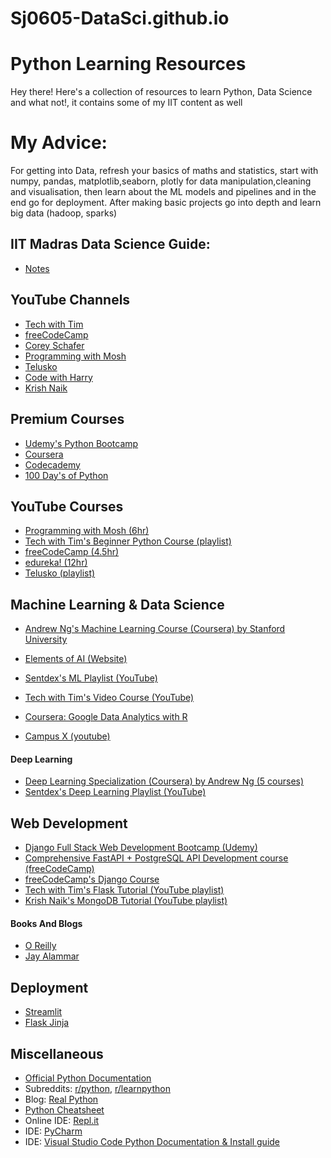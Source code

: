 # Sj0605-DataSci.github.io

# Python Learning Resources
Hey there! Here's a collection of resources to learn Python, Data Science and what not!, it contains some of my IIT content as well

# My Advice:
For getting into Data, refresh your basics of maths and statistics, start with numpy, pandas, matplotlib,seaborn, plotly for data manipulation,cleaning and visualisation, then learn about the ML models and pipelines and in the end go for deployment. After making basic projects go into depth and learn big data (hadoop, sparks)

## IIT Madras Data Science Guide:
- [Notes](https://theopennotesorg.web.app/simple)

## YouTube Channels
- [Tech with Tim](https://www.youtube.com/c/TechWithTim)
- [freeCodeCamp](https://www.youtube.com/c/Freecodecamp)
- [Corey Schafer](https://www.youtube.com/channel/UCCezIgC97PvUuR4_gbFUs5g)
- [Programming with Mosh](https://www.youtube.com/c/programmingwithmosh)
- [Telusko](https://www.youtube.com/c/Telusko)
- [Code with Harry](https://www.youtube.com/c/CodeWithHarry)
- [Krish Naik](https://www.youtube.com/user/krishnaik06)

## Premium Courses 
- [Udemy's Python Bootcamp](https://www.udemy.com/course/complete-python-bootcamp/)
- [Coursera](https://www.coursera.org/courses?query=python)
- [Codecademy](https://www.codecademy.com/learn/learn-python-3)
- [100 Day's of Python](https://www.udemy.com/course/100-days-of-code/learn/lecture/23154980#overview)

## YouTube Courses
- [Programming with Mosh (6hr)](https://www.youtube.com/watch?v=_uQrJ0TkZlc)
- [Tech with Tim's Beginner Python Course (playlist)](https://www.youtube.com/playlist?list=PLzMcBGfZo4-mFu00qxl0a67RhjjZj3jXm)
- [freeCodeCamp (4.5hr)](https://www.youtube.com/watch?v=rfscVS0vtbw)
- [edureka! (12hr)](https://www.youtube.com/watch?v=WGJJIrtnfpk)
- [Telusko (playlist)](https://www.youtube.com/playlist?list=PLsyeobzWxl7poL9JTVyndKe62ieoN-MZ3)

## Machine Learning & Data Science
- [Andrew Ng's Machine Learning Course (Coursera) by Stanford University](https://www.coursera.org/learn/machine-learning)
- [Elements of AI (Website)](https://www.elementsofai.com/)
- [Sentdex's ML Playlist (YouTube)](https://www.youtube.com/playlist?list=PLQVvvaa0QuDfKTOs3Keq_kaG2P55YRn5v)
- [Tech with Tim's Video Course (YouTube)](https://www.youtube.com/watch?v=WFr2WgN9_xE)
- [Coursera: Google Data Analytics with R](https://www.coursera.org/professional-certificates/google-data-analytics?utm_source=gg&utm_medium=sem&utm_campaign=B2C_INDIA_google-data-analytics_google_FTCOF_professional-certificates_arte-agency_desktop&utm_content=B2C&campaignid=17653505036&adgroupid=139157158700&device=c&keyword=google%20data%20analytics&matchtype=b&network=g&devicemodel=&adpostion=&creativeid=608115588139&hide_mobile_promo)

- [Campus X (youtube)](https://www.youtube.com/c/CampusX-official?utm_source=EJGixIgBCJiu2KjB4oSJEQ)




#### Deep Learning
- [Deep Learning Specialization (Coursera) by Andrew Ng (5 courses)](https://www.coursera.org/specializations/deep-learning)
- [Sentdex's Deep Learning Playlist (YouTube)](https://www.youtube.com/watch?v=wQ8BIBpya2k&list=PLQVvvaa0QuDfhTox0AjmQ6tvTgMBZBEXN)

## Web Development
- [Django Full Stack Web Development Bootcamp (Udemy)](https://www.udemy.com/course/python-and-django-full-stack-web-developer-bootcamp/)
- [Comprehensive FastAPI + PostgreSQL API Development course (freeCodeCamp)](https://www.youtube.com/watch?v=0sOvCWFmrtA)
- [freeCodeCamp's Django Course](https://www.freecodecamp.org/news/learn-django-3-and-start-creating-websites-with-python/)
- [Tech with Tim's Flask Tutorial (YouTube playlist)](https://www.youtube.com/playlist?list=PLzMcBGfZo4-n4vJJybUVV3Un_NFS5EOgX)
- [Krish Naik's MongoDB Tutorial (YouTube playlist)](https://www.youtube.com/playlist?list=PLZoTAELRMXVN_8zzsevm1bm6G-plsiO1I)

#### Books And Blogs
- [O Reilly](https://b-ok.asia/s/O%20Reilly)
- [Jay Alammar](https://jalammar.github.io/)

## Deployment
- [Streamlit](https://www.youtube.com/watch?v=_9WiB2PDO7k)
- [Flask Jinja](https://www.youtube.com/watch?v=75-oCKUx3oU)



## Miscellaneous
- [Official Python Documentation](https://www.python.org/doc/)
- Subreddits: [r/python](https://www.reddit.com/r/Python/), [r/learnpython](https://www.reddit.com/r/learnpython/)
- Blog: [Real Python](https://realpython.com/)
- [Python Cheatsheet](https://www.pythoncheatsheet.org/)
- Online IDE: [Repl.it](https://replit.com/)
- IDE: [PyCharm](https://www.jetbrains.com/pycharm/)
- IDE: [Visual Studio Code Python Documentation & Install guide](https://code.visualstudio.com/docs/languages/python)
